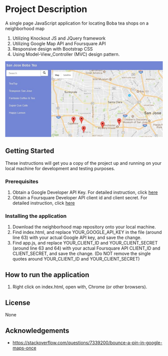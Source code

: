 # Project Description

A single page JavaScript application for locating Boba tea shops on a neighborhood map
1. Utilizing Knockout JS and JQuery framework
2. Utilizing Google Map API and Foursquare API
3. Responsive design with Bootstrap CSS
4. Using Model-View_Controller (MVC) design pattern.

![alt text](app_screenshot.jpg)

## Getting Started

These instructions will get you a copy of the project up and running on your local machine for development and testing purposes.

### Prerequisites

1. Obtain a Google Developer API Key. For detailed instruction, click [here](https://developers.google.com/maps/documentation/embed/get-api-key)
2. Obtain a Foursquare Developer API client id and client secret. For detailed instruction, click [here](https://developer.foursquare.com/)

### Installing the application

1. Download the neighborhood map repository onto your local machine.
2. Find index.html, and replace YOUR_GOOGLE_API_KEY in the file (around line 63) with your actual Google API key, and save the change.
3. Find app.js, and replace YOUR_CLIENT_ID and YOUR_CLIENT_SECRET (around line 63 and 64) with your actual Foursquare API CLIENT_ID and CLIENT_SECRET, and save the change.
   (Do NOT remove the single quotes around YOUR_CLIENT_ID and YOUR_CLIENT_SECRET)

## How to run the application

1. Right click on index.html, open with, Chrome (or other browsers).


## License

None

## Acknowledgements

* https://stackoverflow.com/questions/7339200/bounce-a-pin-in-google-maps-once


